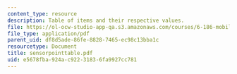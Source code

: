 ```yaml
---
content_type: resource
description: Table of items and their respective values.
file: https://ol-ocw-studio-app-qa.s3.amazonaws.com/courses/6-186-mobile-autonomous-systems-laboratory-january-iap-2005/e5678fba924ac92231836fa9927cc781_sensorpointtable.pdf
file_type: application/pdf
parent_uid: df8d5ade-86fe-8828-7465-ec98c13bba1c
resourcetype: Document
title: sensorpointtable.pdf
uid: e5678fba-924a-c922-3183-6fa9927cc781
---
```

